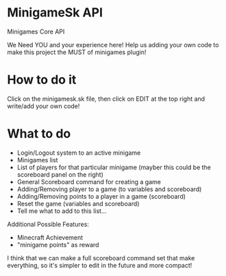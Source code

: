 MinigameSk API
==========

Minigames Core API

We Need YOU and your experience here!
Help us adding your own code to make this project the MUST of minigames plugin!

How to do it
==========
Click on the minigamesk.sk file, then click on EDIT at the top right and write/add your own code!

What to do
=========
* Login/Logout system to an active minigame
* Minigames list
* List of players for that particular minigame (mayber this could be the scoreboard panel on the right)
* General Scoreboard command for creating a game
* Adding/Removing player to a game (to variables and scoreboard)
* Adding/Removing points to a player in a game (scoreboard)
* Reset the game (variables and scoreboard)
* Tell me what to add to this list...

Additional Possible Features:
* Minecraft Achievement
* "minigame points" as reward


I think that we can make a full scoreboard command set that make everything, so it's simpler to edit in the future and more compact!
